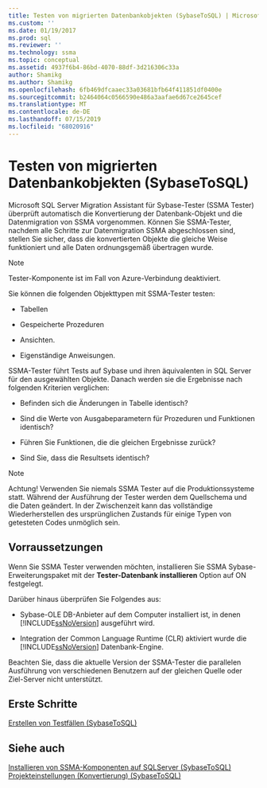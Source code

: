 ```yaml
---
title: Testen von migrierten Datenbankobjekten (SybaseToSQL) | Microsoft-Dokumentation
ms.custom: ''
ms.date: 01/19/2017
ms.prod: sql
ms.reviewer: ''
ms.technology: ssma
ms.topic: conceptual
ms.assetid: 4937f6b4-86bd-4070-88df-3d216306c33a
author: Shamikg
ms.author: Shamikg
ms.openlocfilehash: 6fb469dfcaaec33a03681bfb64f411851df0400e
ms.sourcegitcommit: b2464064c0566590e486a3aafae6d67ce2645cef
ms.translationtype: MT
ms.contentlocale: de-DE
ms.lasthandoff: 07/15/2019
ms.locfileid: "68020916"
---
```

# <a name="testing-migrated-database-objects-sybasetosql"></a>Testen von migrierten Datenbankobjekten (SybaseToSQL)
Microsoft SQL Server Migration Assistant für Sybase-Tester (SSMA Tester) überprüft automatisch die Konvertierung der Datenbank-Objekt und die Datenmigration von SSMA vorgenommen. Können Sie SSMA-Tester, nachdem alle Schritte zur Datenmigration SSMA abgeschlossen sind, stellen Sie sicher, dass die konvertierten Objekte die gleiche Weise funktioniert und alle Daten ordnungsgemäß übertragen wurde.  
  
> [!NOTE]  
> Tester-Komponente ist im Fall von Azure-Verbindung deaktiviert.  
  
Sie können die folgenden Objekttypen mit SSMA-Tester testen:  
  
-   Tabellen  
  
-   Gespeicherte Prozeduren  
  
-   Ansichten.  
  
-   Eigenständige Anweisungen.  
  
SSMA-Tester führt Tests auf Sybase und ihren äquivalenten in SQL Server für den ausgewählten Objekte. Danach werden sie die Ergebnisse nach folgenden Kriterien verglichen:  
  
-   Befinden sich die Änderungen in Tabelle identisch?  
  
-   Sind die Werte von Ausgabeparametern für Prozeduren und Funktionen identisch?  
  
-   Führen Sie Funktionen, die die gleichen Ergebnisse zurück?  
  
-   Sind Sie, dass die Resultsets identisch?  
  
> [!NOTE]  
> Achtung! Verwenden Sie niemals SSMA Tester auf die Produktionssysteme statt. Während der Ausführung der Tester werden dem Quellschema und die Daten geändert. In der Zwischenzeit kann das vollständige Wiederherstellen des ursprünglichen Zustands für einige Typen von getesteten Codes unmöglich sein.  
  
## <a name="prerequisites"></a>Vorraussetzungen  
Wenn Sie SSMA Tester verwenden möchten, installieren Sie SSMA Sybase-Erweiterungspaket mit der **Tester-Datenbank installieren** Option auf ON festgelegt.  
  
Darüber hinaus überprüfen Sie Folgendes aus:  
  
-   Sybase-OLE DB-Anbieter auf dem Computer installiert ist, in denen [!INCLUDE[ssNoVersion](../../includes/ssnoversion-md.md)] ausgeführt wird.  
  
-   Integration der Common Language Runtime (CLR) aktiviert wurde die [!INCLUDE[ssNoVersion](../../includes/ssnoversion-md.md)] Datenbank-Engine.  
  
Beachten Sie, dass die aktuelle Version der SSMA-Tester die parallelen Ausführung von verschiedenen Benutzern auf der gleichen Quelle oder Ziel-Server nicht unterstützt.  
  
## <a name="getting-started"></a>Erste Schritte  
[Erstellen von Testfällen &#40;SybaseToSQL&#41;](../../ssma/sybase/creating-test-cases-sybasetosql.md)  
  
## <a name="see-also"></a>Siehe auch  
[Installieren von SSMA-Komponenten auf SQLServer &#40;SybaseToSQL&#41;](../../ssma/sybase/installing-ssma-components-on-sql-server-sybasetosql.md)  
[Projekteinstellungen &#40;Konvertierung&#41; &#40;SybaseToSQL&#41;](../../ssma/sybase/project-settings-conversion-sybasetosql.md)  
  
